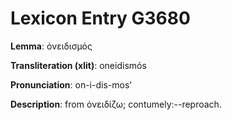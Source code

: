 # Lexicon Entry G3680

**Lemma**: ὀνειδισμός

**Transliteration (xlit)**: oneidismós

**Pronunciation**: on-i-dis-mos'

**Description**:
from ὀνειδίζω; contumely:--reproach.
